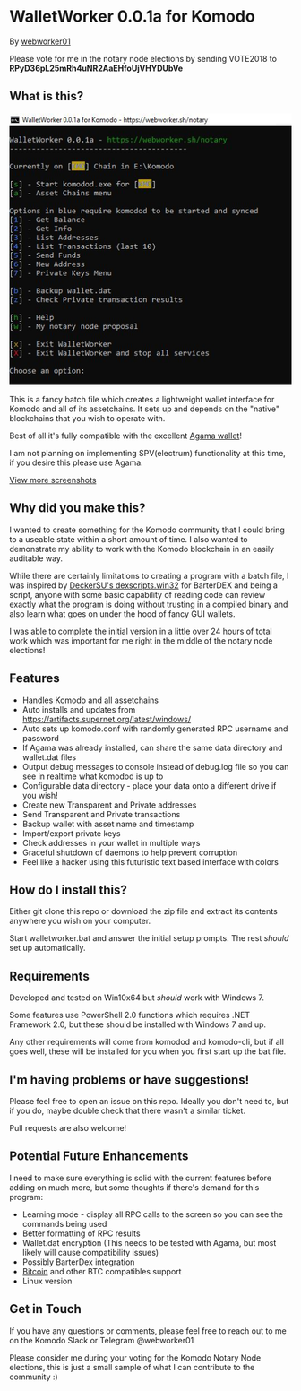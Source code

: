 # WalletWorker 0.0.1a for Komodo

By [webworker01](https://webworker.sh/notary)

Please vote for me in the notary node elections by sending VOTE2018 to **RPyD36pL25mRh4uNR2AaEHfoUjVHYDUbVe**

## What is this?

![WalletWorker Main Menu](./screenshots/main.jpg)

This is a fancy batch file which creates a lightweight wallet interface for Komodo and all of its assetchains.   It sets up and depends on the "native" blockchains that you wish to operate with.

Best of all it's fully compatible with the excellent [Agama wallet](https://komodoplatform.com/komodo-wallets/)!

I am not planning on implementing SPV(electrum) functionality at this time, if you desire this please use Agama.

[View more screenshots](./screenshots)

## Why did you make this?

I wanted to create something for the Komodo community that I could bring to a useable state within a short amount of time. I also wanted to demonstrate my ability to work with the Komodo blockchain in an easily auditable way.  

While there are certainly limitations to creating a program with a batch file, I was inspired by [DeckerSU's dexscripts.win32](https://github.com/DeckerSU/SuperNET/blob/dev-decker-dev/iguana/dexscripts.win32/how_to_use.md) for BarterDEX and being a script, anyone with some basic capability of reading code can review exactly what the program is doing without trusting in a compiled binary and also learn what goes on under the hood of fancy GUI wallets.   

I was able to complete the initial version in a little over 24 hours of total work which was important for me right in the middle of the notary node elections!

## Features

* Handles Komodo and all assetchains
* Auto installs and updates from https://artifacts.supernet.org/latest/windows/
* Auto sets up komodo.conf with randomly generated RPC username and password
* If Agama was already installed, can share the same data directory and wallet.dat files
* Output debug messages to console instead of debug.log file so you can see in realtime what komodod is up to
* Configurable data directory - place your data onto a different drive if you wish!
* Create new Transparent and Private addresses
* Send Transparent and Private transactions
* Backup wallet with asset name and timestamp
* Import/export private keys
* Check addresses in your wallet in multiple ways
* Graceful shutdown of daemons to help prevent corruption
* Feel like a hacker using this futuristic text based interface with colors

## How do I install this?

Either git clone this repo or download the zip file and extract its contents anywhere you wish on your computer.

Start walletworker.bat and answer the initial setup prompts. The rest _should_ set up automatically.

## Requirements

Developed and tested on Win10x64 but _should_ work with Windows 7.

Some features use PowerShell 2.0 functions which requires .NET Framework 2.0, but these should be installed with Windows 7 and up.

Any other requirements will come from komodod and komodo-cli, but if all goes well, these will be installed for you when you first start up the bat file.

## I'm having problems or have suggestions!

Please feel free to open an issue on this repo.  Ideally you don't need to, but if you do, maybe double check that there wasn't a similar ticket.

Pull requests are also welcome!

## Potential Future Enhancements

I need to make sure everything is solid with the current features before adding on much more, but some thoughts if there's demand for this program:

* Learning mode - display all RPC calls to the screen so you can see the commands being used
* Better formatting of RPC results
* Wallet.dat encryption (This needs to be tested with Agama, but most likely will cause compatibility issues)
* Possibly  BarterDex integration
* [Bitcoin](https://bitcoin.org) and other BTC compatibles support
* Linux version

## Get in Touch

If you have any questions or comments, please feel free to reach out to me on the Komodo Slack or Telegram @webworker01

Please consider me during your voting for the Komodo Notary Node elections, this is just a small sample of what I can contribute to the community :)